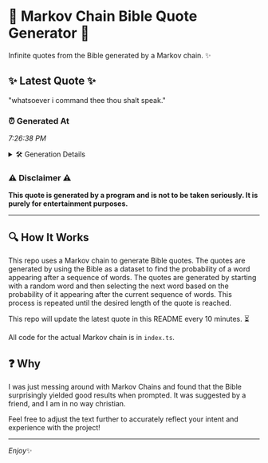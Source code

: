 # 📖 Markov Chain Bible Quote Generator 📖

Infinite quotes from the Bible generated by a Markov chain. ✨

## ✨ Latest Quote ✨
"whatsoever i command thee thou shalt speak."

### ⏰ Generated At
*7:26:38 PM*

<details>
    <summary>🛠️ Generation Details</summary>
    <p>
        <strong>🌱 Seed:</strong> whatsoever<br>
        <strong>🔄 Iterations:</strong> 6<br>
        <strong>📜 Context History:</strong><br>[ whatsoever ]: i<br>[ whatsoever, i ]: command<br>[ whatsoever, i, command ]: thee<br>[ whatsoever, i, command, thee ]: thou<br>[ whatsoever, i, command, thee, thou ]: shalt<br>[ whatsoever, i, command, thee, thou, shalt ]: speak.<br>
    </p>
</details>

### ⚠️ Disclaimer ⚠️
**This quote is generated by a program and is not to be taken seriously. It is purely for entertainment purposes.**

---

## 🔍 How It Works

This repo uses a Markov chain to generate Bible quotes. The quotes are generated by using the Bible as a dataset to find the probability of a word appearing after a sequence of words. The quotes are generated by starting with a random word and then selecting the next word based on the probability of it appearing after the current sequence of words. This process is repeated until the desired length of the quote is reached.

This repo will update the latest quote in this README every 10 minutes. ⏳

All code for the actual Markov chain is in `index.ts`.

## ❓ Why

I was just messing around with Markov Chains and found that the Bible surprisingly yielded good results when prompted. 
It was suggested by a friend, and I am in no way christian.

Feel free to adjust the text further to accurately reflect your intent and experience with the project!

---

*Enjoy*✨
